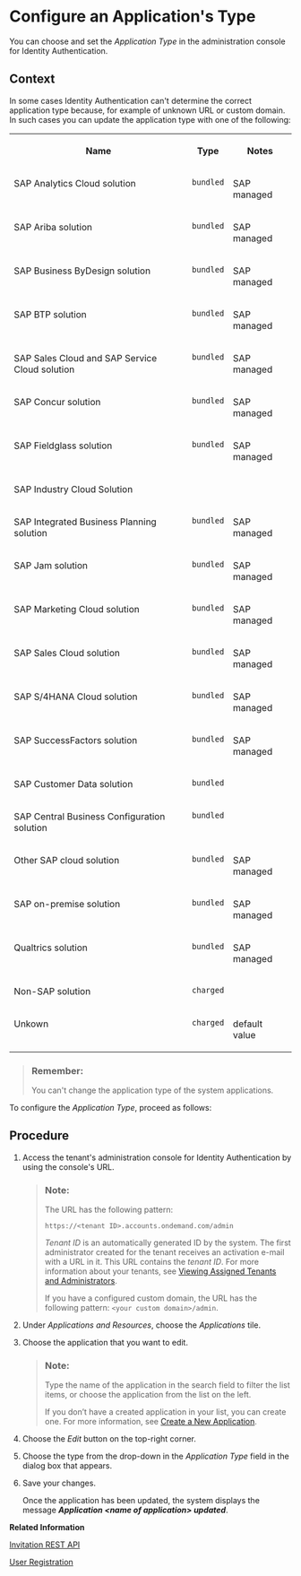 <!-- loio6fee9c35a4324c6ca5db2281f867576a -->

# Configure an Application's Type

You can choose and set the *Application Type* in the administration console for Identity Authentication.



## Context

In some cases Identity Authentication can't determine the correct application type because, for example of unknown URL or custom domain. In such cases you can update the application type with one of the following:


<table>
<tr>
<th valign="top">

Name



</th>
<th valign="top">

Type



</th>
<th valign="top">

Notes



</th>
</tr>
<tr>
<td valign="top">

SAP Analytics Cloud solution



</td>
<td valign="top">

`bundled`



</td>
<td valign="top">

SAP managed



</td>
</tr>
<tr>
<td valign="top">

SAP Ariba solution



</td>
<td valign="top">

`bundled`



</td>
<td valign="top">

SAP managed



</td>
</tr>
<tr>
<td valign="top">

SAP Business ByDesign solution



</td>
<td valign="top">

`bundled`



</td>
<td valign="top">

SAP managed



</td>
</tr>
<tr>
<td valign="top">

SAP BTP solution



</td>
<td valign="top">

`bundled`



</td>
<td valign="top">

SAP managed



</td>
</tr>
<tr>
<td valign="top">

SAP Sales Cloud and SAP Service Cloud solution



</td>
<td valign="top">

`bundled`



</td>
<td valign="top">

SAP managed



</td>
</tr>
<tr>
<td valign="top">

SAP Concur solution



</td>
<td valign="top">

`bundled`



</td>
<td valign="top">

SAP managed



</td>
</tr>
<tr>
<td valign="top">

SAP Fieldglass solution



</td>
<td valign="top">

`bundled`



</td>
<td valign="top">

SAP managed



</td>
</tr>
<tr>
<td valign="top">

SAP Industry Cloud Solution



</td>
<td valign="top">

 



</td>
<td valign="top">

 



</td>
</tr>
<tr>
<td valign="top">

SAP Integrated Business Planning solution



</td>
<td valign="top">

`bundled`



</td>
<td valign="top">

SAP managed



</td>
</tr>
<tr>
<td valign="top">

SAP Jam solution



</td>
<td valign="top">

`bundled`



</td>
<td valign="top">

SAP managed



</td>
</tr>
<tr>
<td valign="top">

SAP Marketing Cloud solution



</td>
<td valign="top">

`bundled`



</td>
<td valign="top">

SAP managed



</td>
</tr>
<tr>
<td valign="top">

SAP Sales Cloud solution



</td>
<td valign="top">

`bundled`



</td>
<td valign="top">

SAP managed



</td>
</tr>
<tr>
<td valign="top">

SAP S/4HANA Cloud solution



</td>
<td valign="top">

`bundled`



</td>
<td valign="top">

SAP managed



</td>
</tr>
<tr>
<td valign="top">

SAP SuccessFactors solution



</td>
<td valign="top">

`bundled`



</td>
<td valign="top">

SAP managed



</td>
</tr>
<tr>
<td valign="top">

SAP Customer Data solution



</td>
<td valign="top">

`bundled`



</td>
<td valign="top">

 



</td>
</tr>
<tr>
<td valign="top">

SAP Central Business Configuration solution



</td>
<td valign="top">

`bundled`



</td>
<td valign="top">

 



</td>
</tr>
<tr>
<td valign="top">

Other SAP cloud solution



</td>
<td valign="top">

`bundled`



</td>
<td valign="top">

SAP managed



</td>
</tr>
<tr>
<td valign="top">

SAP on-premise solution



</td>
<td valign="top">

`bundled`



</td>
<td valign="top">

SAP managed



</td>
</tr>
<tr>
<td valign="top">

Qualtrics solution



</td>
<td valign="top">

`bundled`



</td>
<td valign="top">

SAP managed



</td>
</tr>
<tr>
<td valign="top">

Non-SAP solution



</td>
<td valign="top">

`charged`



</td>
<td valign="top">

 



</td>
</tr>
<tr>
<td valign="top">

Unkown



</td>
<td valign="top">

`charged`



</td>
<td valign="top">

default value



</td>
</tr>
</table>

> ### Remember:  
> You can't change the application type of the system applications.

To configure the *Application Type*, proceed as follows:



## Procedure

1.  Access the tenant's administration console for Identity Authentication by using the console's URL.

    > ### Note:  
    > The URL has the following pattern:
    > 
    > `https://<tenant ID>.accounts.ondemand.com/admin`
    > 
    > *Tenant ID* is an automatically generated ID by the system. The first administrator created for the tenant receives an activation e-mail with a URL in it. This URL contains the *tenant ID*. For more information about your tenants, see [Viewing Assigned Tenants and Administrators](../viewing-assigned-tenants-and-administrators-f56e6f2.md).
    > 
    > If you have a configured custom domain, the URL has the following pattern: `<your custom domain>/admin`.

2.  Under *Applications and Resources*, choose the *Applications* tile.

3.  Choose the application that you want to edit.

    > ### Note:  
    > Type the name of the application in the search field to filter the list items, or choose the application from the list on the left.
    > 
    > If you don’t have a created application in your list, you can create one. For more information, see [Create a New Application](create-a-new-application-0d4b255.md).

4.  Choose the *Edit* button on the top-right corner.

5.  Choose the type from the drop-down in the *Application Type* field in the dialog box that appears.

6.  Save your changes.

    Once the application has been updated, the system displays the message ***Application <name of application\> updated***.


**Related Information**  


[Invitation REST API](../Development/invitation-rest-api-e55429f.md "The invitation service allows you to implement a request for user invitations.")

[User Registration](../Development/user-registration-0aa433c.md "The user registration is used for registration of new users or for on-behalf registration of partners.")

